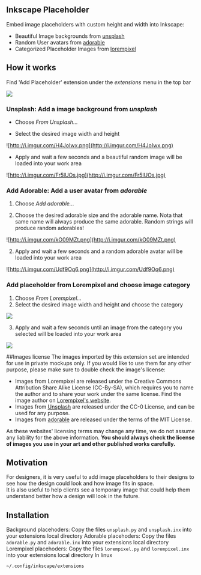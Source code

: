## Inkscape Placeholder
Embed image placeholders with custom height and width into Inkscape:
- Beautiful Image backgrounds from [unsplash](https://unsplash.com/)
- Random User avatars from [adorable](http://avatars.adorable.io)
- Categorized Placeholder Images from [lorempixel](http://lorempixel.com/)

## How it works
Find 'Add Placeholder' extension under the _extensions_ menu in the top bar

![](http://i.imgur.com/4a4LLEA.png)

### Unsplash: Add a image background from _unsplash_

- Choose _From Unsplash..._

- Select the desired image width and height  

![http://i.imgur.com/H4JoIwx.png](http://i.imgur.com/H4JoIwx.png)

- Apply and wait a few seconds and a beautiful random image will be loaded into your work area

![http://i.imgur.com/Fr5lUOs.jpg](http://i.imgur.com/Fr5lUOs.jpg)

### Add Adorable: Add a user avatar from _adorable_

1. Choose _Add adorable..._

2. Choose the desired adorable size and the adorable name. Nota that same name will always produce the same adorable.  Random strings will produce random adorables!

![http://i.imgur.com/kO09MZt.png](http://i.imgur.com/kO09MZt.png)

2. Apply and wait a few seconds and a random adorable avatar will be loaded into your work area

![http://i.imgur.com/Udf9Oq6.png](http://i.imgur.com/Udf9Oq6.png)

### Add placeholder from Lorempixel and choose image category

 1. Choose _From Lorempixel..._
 2. Select the desired image width and height and choose the category

 ![](http://i.imgur.com/tH1Ckpf.png)

 3. Apply and wait a few seconds until an image from the category you selected will be loaded into your work area

 ![](http://i.imgur.com/4VI9VGU.png)


##Images license
The images imported by this extension set are intended for use in private mockups only. If you would like to use them for any other purpose, please make sure to double check the image's license:
- Images from Lorempixel are released under the Creative Commons Attribution Share Alike License (CC-By-SA), which requires you to name the author and to share your work under the same license. Find the image author on [Lorempixel's website](http://lorempixel.com/).
- Images from [Unsplash](https://unsplash.com/license) are released under the CC-0 License, and can be used for any purpose.
- Images from [adorable](http://avatars.adorable.io) are released under the terms of the MIT License.

As these websites' licensing terms may change any time, we do not assume any liability for the above information. **You should always check the license of images you use in your art and other published works carefully.**

## Motivation

For designers, it is very useful to add image placeholders to their designs to see how the design could look and how image fits in space.  
It is also useful to help clients see a temporary image that could help them understand better how a design will look in the future.

## Installation

Background placehoders: Copy the files `unsplash.py` and `unsplash.inx` into your extensions local directory
Adorable placehoders: Copy the files `adorable.py` and `adorable.inx` into your extensions local directory
Lorempixel placehoders: Copy the files `lorempixel.py` and `lorempixel.inx` into your extensions local directory
In linux

```
~/.config/inkscape/extensions
```

